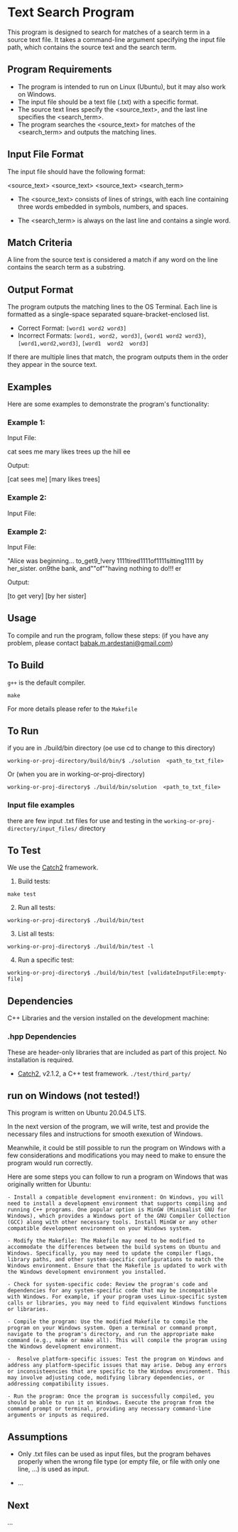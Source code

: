 # Text Search Program

This program is designed to search for matches of a search term in a source text file. It takes a command-line argument specifying the input file path, which contains the source text and the search term.

## Program Requirements

- The program is intended to run on Linux (Ubuntu), but it may also work on Windows.
- The input file should be a text file (.txt) with a specific format.
- The source text lines specify the <source_text>, and the last line specifies the <search_term>.
- The program searches the <source_text> for matches of the <search_term> and outputs the matching lines.

## Input File Format

The input file should have the following format:

<source_text>
<source_text>
<source_text>
<search_term>


- The <source_text> consists of lines of strings, with each line containing three words embedded in symbols, numbers, and spaces.

- The <search_term> is always on the last line and contains a single word.

## Match Criteria

A line from the source text is considered a match if any word on the line contains the search term as a substring.

## Output Format

The program outputs the matching lines to the OS Terminal. Each line is formatted as a single-space separated square-bracket-enclosed list.

- Correct Format: `[word1 word2 word3]`
- Incorrect Formats: `[word1, word2, word3]`, `{word1 word2 word3}`, `[word1,word2,word3]`, `[word1  word2  word3]`

If there are multiple lines that match, the program outputs them in the order they appear in the source text.

## Examples

Here are some examples to demonstrate the program's functionality:

### Example 1:

Input File:

cat sees me
mary likes trees
up the hill
ee


Output:

[cat sees me]
[mary likes trees]


### Example 2:

Input File:

### Example 2:

Input File:

"Alice was beginning...
to_get9_!very
1111tired1111of1111sitting1111
by her_sister.
on9the bank,
and""of""having
nothing to do!!!
er


Output:

[to get very]
[by her sister]


## Usage

To compile and run the program, follow these steps:
(if you have any problem, please contact babak.m.ardestani@gmail.com)


## To Build

`g++` is the default compiler.


```
make
```
For more details please refer to the `Makefile`


## To Run

if you are in ./build/bin directory (oe use cd to change to this directory)

```
working-or-proj-directory/build/bin/$ ./solution  <path_to_txt_file>
```
Or (when you are in working-or-proj-directory)

```
working-or-proj-directory$ ./build/bin/solution  <path_to_txt_file>
```

### Input file examples

there are few input .txt files for use and testing in the `working-or-proj-directory/input_files/` directory



## To Test
We use the [Catch2](https://github.com/catchorg/Catch2) framework.

1. Build tests:
```
make test

```

2. Run all tests:
```
working-or-proj-directory$ ./build/bin/test
```

3. List all tests:
```
working-or-proj-directory$ ./build/bin/test -l
```

4. Run a specific test:
```
working-or-proj-directory$ ./build/bin/test [validateInputFile:empty-file]
```

## Dependencies
C++ Libraries and the version installed on the development machine:

### .hpp Dependencies
These are header-only libraries that are included as part of this project. No installation is required.

- [Catch2](https://github.com/catchorg/Catch2), v2.1.2, a C++ test framework. `./test/third_party/`



## run on Windows (not tested!)

This program is written on Ubuntu 20.04.5 LTS. 

In the next version of the program, we will write, test and provide the necessary files and instructions for smooth exexution of Windows. 

Meanwhile, it could be still possible to run the program on Windows with a few considerations and modifications you may need to make to ensure the program would run correctly.

Here are some steps you can follow to run a program on Windows that was originally written for Ubuntu:

    - Install a compatible development environment: On Windows, you will need to install a development environment that supports compiling and running C++ programs. One popular option is MinGW (Minimalist GNU for Windows), which provides a Windows port of the GNU Compiler Collection (GCC) along with other necessary tools. Install MinGW or any other compatible development environment on your Windows system.

    - Modify the Makefile: The Makefile may need to be modified to accommodate the differences between the build systems on Ubuntu and Windows. Specifically, you may need to update the compiler flags, library paths, and other system-specific configurations to match the Windows environment. Ensure that the Makefile is updated to work with the Windows development environment you installed.

    - Check for system-specific code: Review the program's code and dependencies for any system-specific code that may be incompatible with Windows. For example, if your program uses Linux-specific system calls or libraries, you may need to find equivalent Windows functions or libraries.

    - Compile the program: Use the modified Makefile to compile the program on your Windows system. Open a terminal or command prompt, navigate to the program's directory, and run the appropriate make command (e.g., make or make all). This will compile the program using the Windows development environment.

    -  Resolve platform-specific issues: Test the program on Windows and address any platform-specific issues that may arise. Debug any errors or inconsisteencies that are specific to the Windows environment. This may involve adjusting code, modifying library dependencies, or addressing compatibility issues.

    - Run the program: Once the program is successfully compiled, you should be able to run it on Windows. Execute the program from the command prompt or terminal, providing any necessary command-line arguments or inputs as required.

## Assumptions

- Only .txt files can be used as input files, but the program behaves properly when the wrong file type (or empty file, or file with only one line, ...) is used as input. 

- ...


## Next
...
